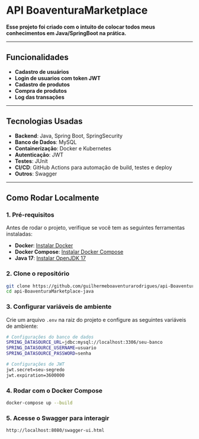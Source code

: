 # API BoaventuraMarketplace

**Esse projeto foi criado com o intuito de colocar todos meus conhecimentos em Java/SpringBoot na prática.**

---

## Funcionalidades

- **Cadastro de usuários**
- **Login de usuarios com token JWT**
- **Cadastro de produtos**
- **Compra de produtos**
- **Log das transações**
---

## Tecnologias Usadas

- **Backend**: Java, Spring Boot, SpringSecurity
- **Banco de Dados**: MySQL
- **Containerização**: Docker e Kubernetes
- **Autenticação**: JWT
- **Testes**: JUnit
- **CI/CD**: GitHub Actions para automação de build, testes e deploy
- **Outros**: Swagger
---

## Como Rodar Localmente

### 1. **Pré-requisitos**

Antes de rodar o projeto, verifique se você tem as seguintes ferramentas instaladas:

- **Docker**: [Instalar Docker](https://www.docker.com/get-started)
- **Docker Compose**: [Instalar Docker Compose](https://docs.docker.com/compose/install/)
- **Java 17**: [Instalar OpenJDK 17](https://adoptopenjdk.net/)

### 2. **Clone o repositório**

```bash
git clone https://github.com/guilhermeboaventurarodrigues/api-BoaventuraMarketplace-java.git
cd api-BoaventuraMarketplace-java
```

### 3. **Configurar variáveis de ambiente**

Crie um arquivo `.env` na raiz do projeto e configure as seguintes variáveis de ambiente:

```bash
# Configurações do banco de dados
SPRING_DATASOURCE_URL=jdbc:mysql://localhost:3306/seu-banco
SPRING_DATASOURCE_USERNAME=usuario
SPRING_DATASOURCE_PASSWORD=senha

# Configurações de JWT
jwt.secret=seu-segredo
jwt.expiration=3600000
```
### 4. **Rodar com o Docker Compose**

```bash
docker-compose up --build
```

### 5. **Acesse o Swagger para interagir**

```bash
http://localhost:8080/swagger-ui.html
```